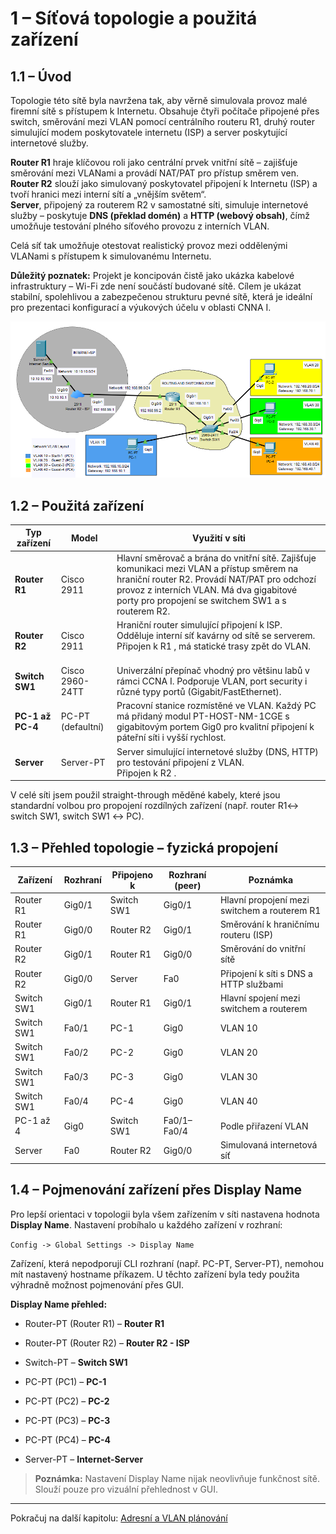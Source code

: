 # **1 – Síťová topologie a použitá zařízení**


## 1.1 – Úvod

Topologie této sítě byla navržena tak, aby věrně simulovala provoz malé firemní sítě s přístupem k Internetu. Obsahuje čtyři počítače připojené přes switch, směrování mezi VLAN pomocí centrálního routeru R1, druhý router simulující modem poskytovatele internetu (ISP) a server poskytující internetové služby.

**Router R1** hraje klíčovou roli jako centrální prvek vnitřní sítě – zajišťuje směrování mezi VLANami a provádí NAT/PAT pro přístup směrem ven.  
**Router R2** slouží jako simulovaný poskytovatel připojení k Internetu (ISP) a tvoří hranici mezi interní sítí a „vnějším světem“.  
**Server**, připojený za routerem R2 v samostatné síti, simuluje internetové služby – poskytuje **DNS (překlad domén)** a **HTTP (webový obsah)**, čímž umožňuje testování plného síťového provozu z interních VLAN.

Celá síť tak umožňuje otestovat realistický provoz mezi oddělenými VLANami s přístupem k simulovanému Internetu.

**Důležitý poznatek:** Projekt je koncipován čistě jako ukázka kabelové infrastruktury – Wi-Fi zde není součástí budované sítě. Cílem je ukázat stabilní, spolehlivou a zabezpečenou strukturu pevné sítě, která je ideální pro prezentaci konfigurací a výukových účelu v oblasti CNNA I.

![](00-obrazky/topology-map202509131755331.png)


## 1.2 – Použitá zařízení

| Typ zařízení     | Model             | Využití v síti                                                                                                                                                                                                                              |
| ---------------- | ----------------- | ------------------------------------------------------------------------------------------------------------------------------------------------------------------------------------------------------------------------------------------- |
| **Router R1**    | Cisco 2911        | Hlavní směrovač a brána do vnitřní sítě. Zajišťuje komunikaci mezi VLAN a přístup směrem na hraniční router R2. Provádí NAT/PAT pro odchozí provoz z interních VLAN. Má dva gigabitové porty pro propojení se switchem SW1 a s routerem R2. |
| **Router R2**    | Cisco 2911        | Hraniční router simulující připojení k ISP.  <br>Odděluje interní síť kavárny od sítě se serverem.  <br>Připojen k R1 , má statické trasy zpět do VLAN.<br><br>                                                                             |
| **Switch SW1**   | Cisco 2960-24TT   | Univerzální přepínač vhodný pro většinu labů v rámci CCNA I. Podporuje VLAN, port security i různé typy portů (Gigabit/FastEthernet).                                                                                                       |
| **PC-1 až PC-4** | PC-PT (defaultní) | Pracovní stanice rozmístěné ve VLAN. Každý PC má přidaný modul PT-HOST-NM-1CGE s gigabitovým portem Gig0 pro kvalitní připojení k páteřní síti i vyšší rychlost.                                                                            |
| **Server**       | Server-PT         | Server simulující internetové služby (DNS, HTTP) pro testování připojení z VLAN.  <br>Připojen k R2 .                                                                                                                                       |

 V celé síti jsem použil straight-through měděné kabely, které jsou standardní volbou pro propojení rozdílných zařízení (např. router R1↔ switch SW1, switch SW1 ↔ PC).


## 1.3 – Přehled topologie – fyzická propojení


| Zařízení   | Rozhraní | Připojeno k | Rozhraní (peer) | Poznámka                                     |
| ---------- | -------- | ----------- | --------------- | -------------------------------------------- |
| Router R1  | Gig0/1   | Switch SW1  | Gig0/1          | Hlavní propojení mezi switchem a routerem R1 |
| Router R1  | Gig0/0   | Router R2   | Gig0/1          | Směrování k hraničnímu routeru (ISP)         |
| Router R2  | Gig0/1   | Router R1   | Gig0/0          | Směrování do vnitřní sítě                    |
| Router R2  | Gig0/0   | Server      | Fa0             | Připojení k síti s DNS a HTTP službami       |
| Switch SW1 | Gig0/1   | Router R1   | Gig0/1          | Hlavní spojení mezi switchem a routerem      |
| Switch SW1 | Fa0/1    | PC-1        | Gig0            | VLAN 10                                      |
| Switch SW1 | Fa0/2    | PC-2        | Gig0            | VLAN 20                                      |
| Switch SW1 | Fa0/3    | PC-3        | Gig0            | VLAN 30                                      |
| Switch SW1 | Fa0/4    | PC-4        | Gig0            | VLAN 40                                      |
| PC-1 až 4  | Gig0     | Switch SW1  | Fa0/1–Fa0/4     | Podle přiřazení VLAN                         |
| Server     | Fa0      | Router R2   | Gig0/0          | Simulovaná internetová síť                   |


## 1.4 – Pojmenování zařízení přes Display Name

Pro lepší orientaci v topologii byla všem zařízením v síti nastavena hodnota **Display Name**. Nastavení probíhalo u každého zařízení v rozhraní:

`Config -> Global Settings -> Display Name`

Zařízení, která nepodporují CLI rozhraní (např. PC-PT, Server-PT), nemohou mít nastavený hostname příkazem. U těchto zařízení byla tedy použita výhradně možnost pojmenování přes GUI.

**Display Name přehled:**

- Router-PT (Router R1) – **Router R1**
    
- Router-PT (Router R2) – **Router R2 - ISP**
    
- Switch-PT – **Switch SW1**
    
- PC-PT (PC1) – **PC-1**
    
- PC-PT (PC2) – **PC-2**
    
- PC-PT (PC3) – **PC-3**
    
- PC-PT (PC4) – **PC-4**
    
- Server-PT – **Internet-Server**
    

>**Poznámka:** Nastavení Display Name nijak neovlivňuje funkčnost sítě. Slouží pouze pro vizuální přehlednost v GUI.

---

Pokračuj na další kapitolu: [Adresní a VLAN plánování](02-adresni-a-vlan-planovani.md)



